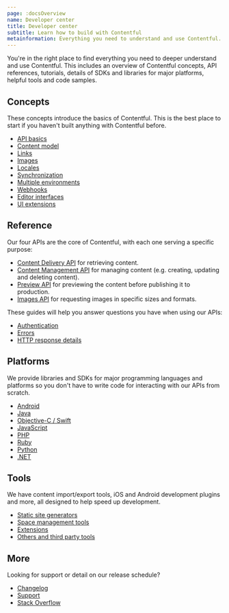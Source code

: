 ```yaml
---
page: :docsOverview
name: Developer center
title: Developer center
subtitle: Learn how to build with Contentful
metainformation: Everything you need to understand and use Contentful. Includes an overview of concepts, API reference, tutorials, SDKs and code samples.
---
```


You're in the right place to find everything you need to deeper understand and use Contentful. This includes an overview of Contentful concepts, API references, tutorials, details of SDKs and libraries for major platforms, helpful tools and code samples.

## Concepts

These concepts introduce the basics of Contentful. This is the best place to start if you haven't built anything with Contentful before.

-   [API basics](/developers/docs/concepts/apis/)
-   [Content model](/developers/docs/concepts/data-model/)
-   [Links](/developers/docs/concepts/links/)
-   [Images](/developers/docs/concepts/images/)
-   [Locales](/developers/docs/concepts/locales/)
-   [Synchronization](/developers/docs/concepts/sync/)
-   [Multiple environments](/developers/docs/concepts/multiple-environments/)
-   [Webhooks](/developers/docs/concepts/webhooks/)
-   [Editor interfaces](/developers/docs/concepts/editor-interfaces/)
-   [UI extensions](/developers/docs/concepts/uiextensions/)

## Reference

Our four APIs are the core of Contentful, with each one serving a specific purpose:

-   [Content Delivery API](/developers/docs/references/content-delivery-api/) for retrieving content.
-   [Content Management API](/developers/docs/references/content-management-api/) for managing content (e.g. creating, updating and deleting content).
-   [Preview API](/developers/docs/references/content-preview-api/) for previewing the content before publishing it to production.
-   [Images API](/developers/docs/references/images-api/) for requesting images in specific sizes and formats.

These guides will help you answer questions you have when using our APIs:

-   [Authentication](/developers/docs/references/authentication/)
-   [Errors](/developers/docs/references/errors/)
-   [HTTP response details](/developers/docs/references/http-details/)

## Platforms

We provide libraries and SDKs for major programming languages and platforms so you don't have to write code for interacting with our APIs from scratch.

-   [Android](/developers/docs/android/)
-   [Java](/developers/docs/java/)
-   [Objective-C / Swift](/developers/docs/ios/)
-   [JavaScript](/developers/docs/javascript/)
-   [PHP](/developers/docs/php/)
-   [Ruby](/developers/docs/ruby/)
-   [Python](/developers/docs/python/)
-   [.NET](/developers/docs/net/)

## Tools

We have content import/export tools, iOS and Android development plugins and more, all designed to help speed up development.

-   [Static site generators](/developers/docs/tools/staticsitegenerators/)
-   [Space management tools](/developers/docs/tools/spacemanagement/)
-   [Extensions](/developers/docs/tools/extensions/)
-   [Others and third party tools](/developers/docs/tools/applications/)

## More

Looking for support or detail on our release schedule?

-   [Changelog](/developers/changelog/)
-   [Support](https://support.contentful.com/hc/en-us/requests/new)
-   [Stack Overflow](http://stackoverflow.com/questions/tagged/contentful?sort=newest)

